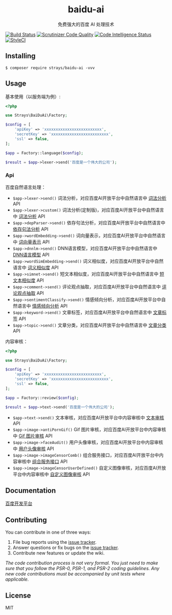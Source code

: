 <h1 align="center"> baidu-ai </h1>

<p align="center"> 免费强大的百度 AI 处理技术</p>

[![Build Status](https://scrutinizer-ci.com/g/23tl/baidu-ai/badges/build.png?b=master)](https://scrutinizer-ci.com/g/23tl/baidu-ai/build-status/master)
[![Scrutinizer Code Quality](https://scrutinizer-ci.com/g/23tl/baidu-ai/badges/quality-score.png?b=master)](https://scrutinizer-ci.com/g/23tl/baidu-ai/?branch=master)
[![Code Intelligence Status](https://scrutinizer-ci.com/g/23tl/baidu-ai/badges/code-intelligence.svg?b=master)](https://scrutinizer-ci.com/code-intelligence)
[![StyleCI](https://github.styleci.io/repos/170268483/shield?branch=master)](https://github.styleci.io/repos/170268483)

## Installing

```shell
$ composer require strays/baidu-ai -vvv
```

## Usage

基本使用（以服务端为例）:

```php
<?php

use Strays\BaiDuAi\Factory;

$config = [
    'apiKey' => 'xxxxxxxxxxxxxxxxxxxxxxxxx',
    'secretKey' => 'xxxxxxxxxxxxxxxxxxxxxxxxx',
    'ssl' => false,
];

$app = Factory::language($config);

$result = $app->lexer->send('百度是一个伟大的公司');
```

### Api

百度自然语言处理：

* `$app->lexer->send()` 词法分析，对应百度AI开放平台中自然语言中 [词法分析](https://cloud.baidu.com/doc/NLP/NLP-API.html#.E8.AF.8D.E6.B3.95.E5.88.86.E6.9E.90.E6.8E.A5.E5.8F.A3) API
* `$app->lexer->custom()` 词法分析(定制版)，对应百度AI开放平台中自然语言中 [词法分析](https://cloud.baidu.com/doc/NLP/NLP-API.html#.E8.AF.8D.E6.B3.95.E5.88.86.E6.9E.90.E6.8E.A5.E5.8F.A3) API
* `$app->depParser->send()` 依存句法分析，对应百度AI开放平台中自然语言中 [依存句法分析](https://cloud.baidu.com/doc/NLP/NLP-API.html#.3C.74.03.A3.2E.F7.7C.9E.E2.FE.C6.95.19.58.08.D9) API
* `$app->wordEmbedding->send()` 词向量表示，对应百度AI开放平台中自然语言中 [词向量表示](https://cloud.baidu.com/doc/NLP/NLP-API.html#.E8.AF.8D.E5.90.91.E9.87.8F.E8.A1.A8.E7.A4.BA.E6.8E.A5.E5.8F.A3) API
* `$app->dnnlm->send()` DNN语言模型，对应百度AI开放平台中自然语言中 [DNN语言模型](https://cloud.baidu.com/doc/NLP/NLP-API.html#DNN.E8.AF.AD.E8.A8.80.E6.A8.A1.E5.9E.8B.E6.8E.A5.E5.8F.A3) API
* `$app->wordSimEmbedding->send()` 词义相似度，对应百度AI开放平台中自然语言中 [词义相似度](https://cloud.baidu.com/doc/NLP/NLP-API.html#.E8.AF.8D.E4.B9.89.E7.9B.B8.E4.BC.BC.E5.BA.A6.E6.8E.A5.E5.8F.A3) API
* `$app->simnet->send()` 短文本相似度，对应百度AI开放平台中自然语言中 [短文本相似度](https://cloud.baidu.com/doc/NLP/NLP-API.html#.9B.EF.6A.4F.BE.F7.B8.EF.B0.CC.A3.4A.62.3B.C5.00) API
* `$app->comment->send()` 评论观点抽取，对应百度AI开放平台中自然语言中 [评论观点抽取](https://cloud.baidu.com/doc/NLP/NLP-API.html#.AA.B9.D3.04.C8.6C.47.E2.34.C9.0B.11.98.A4.6C.66) API
* `$app->sentimentClassify->send()` 情感倾向分析，对应百度AI开放平台中自然语言中 [情感倾向分析](https://cloud.baidu.com/doc/NLP/NLP-API.html#.69.65.EA.9A.5B.DB.98.A4.9F.5D.DF.1F.B8.CD.AC.05) API
* `$app->keyword->send()` 文章标签，对应百度AI开放平台中自然语言中 [文章标签](https://cloud.baidu.com/doc/NLP/NLP-API.html#.E6.96.87.E7.AB.A0.E6.A0.87.E7.AD.BE.E6.8E.A5.E5.8F.A3) API
* `$app->topic->send()` 文章分类，对应百度AI开放平台中自然语言中 [文章分类](https://cloud.baidu.com/doc/NLP/NLP-API.html#.E6.96.87.E7.AB.A0.E5.88.86.E7.B1.BB.E6.8E.A5.E5.8F.A3) API

内容审核：

```php
<?php

use Strays\BaiDuAi\Factory;

$config = [
    'apiKey' => 'xxxxxxxxxxxxxxxxxxxxxxxxx',
    'secretKey' => 'xxxxxxxxxxxxxxxxxxxxxxxxx',
    'ssl' => false,
];

$app = Factory::review($config);

$result = $app->text->send('百度是一个伟大的公司');
```

* `$app->text->send()` 文本审核，对应百度AI开放平台中内容审核中 [文本审核](https://ai.baidu.com/docs#/TextCensoring-API/top) API
* `$app->image->antiPornGif()` Gif 图片审核，对应百度AI开放平台中内容审核中 [Gif 图片审核](https://cloud.baidu.com/doc/ANTIPORN/Antiporn-API.html#GIF.E8.89.B2.E6.83.85.E5.9B.BE.E5.83.8F.E8.AF.86.E5.88.AB) API
* `$app->image->faceAudit()` 用户头像审核，对应百度AI开放平台中内容审核中 [用户头像审核](https://cloud.baidu.com/doc/ANTIPORN/Antiporn-API.html#.E7.94.A8.E6.88.B7.E5.A4.B4.E5.83.8F.E5.AE.A1.E6.A0.B8) API
* `$app->image->imageCensorComb()` 组合服务接口，对应百度AI开放平台中内容审核中 [组合服务接口](https://cloud.baidu.com/doc/ANTIPORN/Antiporn-API.html#.E7.BB.84.E5.90.88.E6.9C.8D.E5.8A.A1.E6.8E.A5.E5.8F.A3) API
* `$app->image->imageCensorUserDefined()` 自定义图像审核，对应百度AI开放平台中内容审核中 [自定义图像审核](https://cloud.baidu.com/doc/ANTIPORN/Antiporn-API.html#.C0.89.BD.09.84.D8.4E.69.2E.C2.E9.77.8A.F6.66.3B) API



## Documentation

[百度开发平台](https://cloud.baidu.com/doc/index.html)

## Contributing

You can contribute in one of three ways:

1. File bug reports using the [issue tracker](https://github.com/strays/baidu-ai/issues).
2. Answer questions or fix bugs on the [issue tracker](https://github.com/strays/baidu-ai/issues).
3. Contribute new features or update the wiki.

_The code contribution process is not very formal. You just need to make sure that you follow the PSR-0, PSR-1, and PSR-2 coding guidelines. Any new code contributions must be accompanied by unit tests where applicable._

## License

MIT